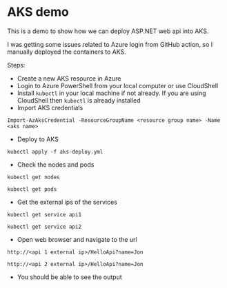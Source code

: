 # AKS demo

This is a demo to show how we can deploy ASP.NET web api into AKS.

I was getting some issues related to Azure login from GitHub action, so I manually deployed the containers
to AKS.

Steps:

- Create a new AKS resource in Azure
- Login to Azure PowerShell from your local computer or use CloudShell
- Install `kubectl` in your local machine if not already. If you are using CloudShell then `kubectl` is already
installed
- Import AKS credentials

```
Import-AzAksCredential -ResourceGroupName <resource group name> -Name <aks name>
```

- Deploy to AKS

```
kubectl apply -f aks-deploy.yml
```

- Check the nodes and pods

```
kubectl get nodes

kubectl get pods
```

- Get the external ips of the services

```
kubectl get service api1

kubectl get service api2
```

- Open web browser and navigate to the url

```
http://<api 1 external ip>/HelloApi?name=Jon

http://<api 2 external ip>/HelloApi?name=Jon
```

- You should be able to see the output